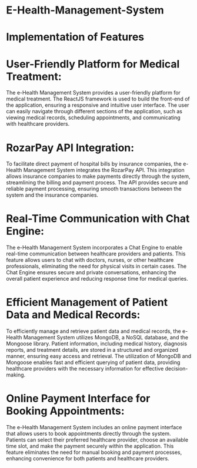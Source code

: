 # E-Health-Management-System

# Implementation of Features

# User-Friendly Platform for Medical Treatment:
The e-Health Management System provides a user-friendly platform for medical treatment. The ReactJS
framework is used to build the front-end of the application, ensuring a responsive and intuitive user
interface. The user can easily navigate through different sections of the application, such as viewing
medical records, scheduling appointments, and communicating with healthcare providers.

# RozarPay API Integration:
To facilitate direct payment of hospital bills by insurance companies, the e-Health Management System
integrates the RozarPay API. This integration allows insurance companies to make payments directly
through the system, streamlining the billing and payment process. The API provides secure and reliable
payment processing, ensuring smooth transactions between the system and the insurance companies.

# Real-Time Communication with Chat Engine:
The e-Health Management System incorporates a Chat Engine to enable real-time communication
between healthcare providers and patients. This feature allows users to chat with doctors, nurses, or
other healthcare professionals, eliminating the need for physical visits in certain cases. The Chat Engine
ensures secure and private conversations, enhancing the overall patient experience and reducing
response time for medical queries.

# Efficient Management of Patient Data and Medical Records:
To efficiently manage and retrieve patient data and medical records, the e-Health Management System
utilizes MongoDB, a NoSQL database, and the Mongoose library. Patient information, including
medical history, diagnosis reports, and treatment details, are stored in a structured and organized
manner, ensuring easy access and retrieval. The utilization of MongoDB and Mongoose enables fast and
efficient querying of patient data, providing healthcare providers with the necessary information for
effective decision-making.

# Online Payment Interface for Booking Appointments:
The e-Health Management System includes an online payment interface that allows users to book
appointments directly through the system. Patients can select their preferred healthcare provider, choose
an available time slot, and make the payment securely within the application. This feature eliminates the
need for manual booking and payment processes, enhancing convenience for both patients and
healthcare providers.

